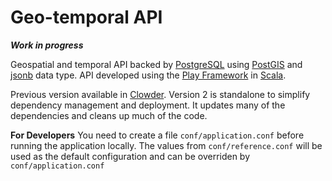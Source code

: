 # Geo-temporal API

***Work in progress***

Geospatial and temporal API backed by [PostgreSQL](https://www.postgresql.org/) using [PostGIS](http://postgis.net/) and 
[jsonb](https://www.postgresql.org/docs/current/static/datatype-json.html) data type. API developed using the 
[Play Framework](https://www.playframework.com/) in [Scala](https://www.scala-lang.org/).

Previous version available in [Clowder](https://clowder.ncsa.illinois.edu/). Version 2 is standalone to simplify 
dependency management and deployment. It updates many of the dependencies and cleans up much of the code.

**For Developers**
You need to create a file `conf/application.conf` before running the application locally.
The values from `conf/reference.conf` will be used as the default configuration and can be overriden by `conf/application.conf`